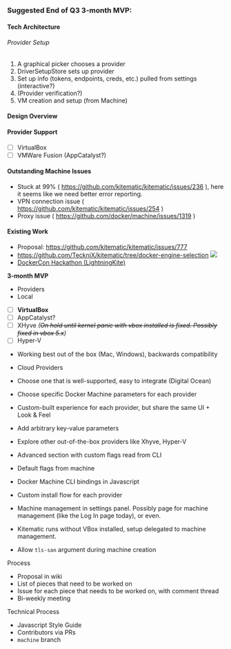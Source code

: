 ### Suggested End of Q3 3-month MVP:

#### Tech Architecture
###### Provider Setup
1. A graphical picker chooses a provider
2. DriverSetupStore sets up provider
4. Set up info (tokens, endpoints, creds, etc.) pulled from settings (interactive?)
5. (Provider verification?)
6. VM creation and setup (from Machine)

#### Design Overview

#### Provider Support
- [ ] VirtualBox
- [ ] VMWare Fusion (AppCatalyst?)

#### Outstanding Machine Issues

- Stuck at 99% ( https://github.com/kitematic/kitematic/issues/236 ), here it seems like we need better error reporting. 
- VPN connection issue ( https://github.com/kitematic/kitematic/issues/254 ) 
- Proxy issue ( https://github.com/docker/machine/issues/1319 ) 


#### Existing Work

- Proposal: https://github.com/kitematic/kitematic/issues/777
- https://github.com/TeckniX/kitematic/tree/docker-engine-selection 
![](https://cloud.githubusercontent.com/assets/33699/8577211/12d46500-2575-11e5-875d-48def6491733.png)
- [DockerCon Hackathon (LightningKite)](https://github.com/fsoppelsa/kitematic)


**3-month MVP**
- Providers
 - Local
  - [ ] **VirtualBox**
  - [ ] AppCatalyst?
  - [ ] XHyve _(~~On hold until kernel panic with vbox installed is fixed. Possibly fixed in vbox 5.x~~)_
  - [ ] Hyper-V
  - Working best out of the box (Mac, Windows), backwards compatibility

 - Cloud Providers
  - Choose one that is well-supported, easy to integrate (Digital Ocean)

 - Choose specific Docker Machine parameters for each provider
 - Custom-built experience for each provider, but share the same UI + Look & Feel
 - Add arbitrary key-value parameters
 - Explore other out-of-the-box providers like Xhyve, Hyper-V
 - Advanced section with custom flags read from CLI
 - Default flags from machine

- Docker Machine CLI bindings in Javascript

- Custom install flow for each provider

- Machine management in settings panel. Possibly page for machine management (like the Log In page today), or even.
- Kitematic runs without VBox installed, setup delegated to machine management.
- Allow `tls-san` argument during machine creation

Process
- Proposal in wiki
- List of pieces that need to be worked on
- Issue for each piece that needs to be worked on, with comment thread
- Bi-weekly meeting

Technical Process
- Javascript Style Guide
- Contributors via PRs
- `machine` branch